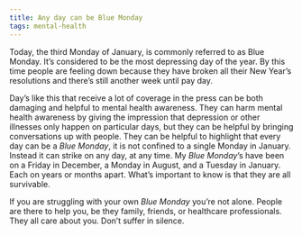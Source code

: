 ```yaml
---
title: Any day can be Blue Monday
tags: mental-health
---
```

Today, the third Monday of January, is commonly referred to as Blue Monday. It’s considered to be the most depressing day of the year. By this time people are feeling down because they have broken all their New Year’s resolutions and there’s still another week until pay day.

Day’s like this that receive a lot of coverage in the press can be both damaging and helpful to mental health awareness. They can harm mental health awareness by giving the impression that depression or other illnesses only happen on particular days, but they can be helpful by bringing conversations up with people. They can be helpful to highlight that every day can be a _Blue Monday_, it is not confined to a single Monday in January. Instead it can strike on any day, at any time. My _Blue Monday_’s have been on a Friday in December, a Monday in August, and a Tuesday in January. Each on years or months apart. What’s important to know is that they are all survivable.

If you are struggling with your own _Blue Monday_ you’re not alone. People are there to help you, be they family, friends, or healthcare professionals. They all care about you. Don’t suffer in silence.